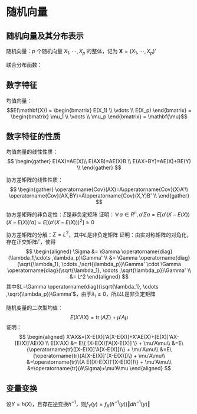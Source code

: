 # 随机向量

## 随机向量及其分布表示

随机向量：$p$ 个随机向量 $X_1,\cdots ,X_p$ 的整体，记为 $\mathbf{X}=(X_1,\cdots ,X_p)'$

联合分布函数：

## 数字特征

均值向量：
$$E(\mathbf{X}) = \begin{bmatrix}
    E(X_1) \\
    \vdots \\ 
    E(X_p)
\end{bmatrix} = \begin{bmatrix}
    \mu_1 \\
    \vdots \\ 
    \mu_p
\end{bmatrix} = \mathbf{\mu}$$



## 数字特征的性质

均值向量的线性性质：
$$
\begin{gather}
    E(AX)=AE(X)\\
    E(AXB)=AE(X)B \\
    E(AX+BY)=AE(X)+BE(Y) \\
\end{gather}
$$

协方差矩阵的线性性质：
$$
\begin{gather}
    \operatorname{Cov}(AX)=A\operatorname{Cov}(X)A'\\
    \operatorname{Cov}(AX,BY)=A\operatorname{Cov}(X,Y)B' \\
\end{gather}
$$

协方差矩阵的非负定性：$\Sigma$是非负定矩阵
证明：$\forall a \in R^n , a'\Sigma a=E[a'(X-E(X))(X-E(X))'a]=E[(a'(X-E(X)))^2]\ge 0$

协方差矩阵的分解：$\Sigma = L^2$，其中$L$是非负定矩阵
证明：由实对称矩阵的对角化，存在正交矩阵$\Gamma$，使得
$$
\begin{aligned}
\Sigma &= \Gamma \operatorname{diag}(\lambda_1,\cdots ,\lambda_p)\Gamma' \\
       &= \Gamma \operatorname{diag}(\sqrt{\lambda_1}, \cdots ,\sqrt{\lambda_p})\Gamma' \cdot \Gamma \operatorname{diag}(\sqrt{\lambda_1}, \cdots ,\sqrt{\lambda_p})\Gamma' \\
       &= L^2
\end{aligned}
$$
其中$L=\Gamma \operatorname{diag}(\sqrt{\lambda_1}, \cdots ,\sqrt{\lambda_p})\Gamma'$，由于$\lambda_i\ge 0$，所以$L$是非负定矩阵

随机变量的二次型均值：$$E(X'AX)=\operatorname{tr}(A\Sigma)+\mu'A\mu$$
证明：
$$
\begin{aligned}
X'AX&=[X-E(X)]'A[X-E(X)]+X'AE(X)+[E(X)]'AX-[E(X)]'AE(X) \\
E(X'AX) &= E\{ [X-E(X)]'A[X-E(X)] \} + \mu'A\mu\\
&=E\{\operatorname{tr}([X-E(X)]'A[X-E(X)])\} + \mu'A\mu\\
&=E\{\operatorname{tr}(A[X-E(X)]'[X-E(X)])\} + \mu'A\mu\\
&=\operatorname{tr}\{A E([X-E(X)]'[X-E(X)])\} + \mu'A\mu\\
&=\operatorname{tr}(A\Sigma)+\mu'A\mu
\end{aligned}
$$

## 变量变换

设$Y=h(X)$，且存在逆变换$h^{-1}$，则$f_Y(y)=f_X(h^{-1}(y))\Vert{dh^{-1}(y)}\Vert$